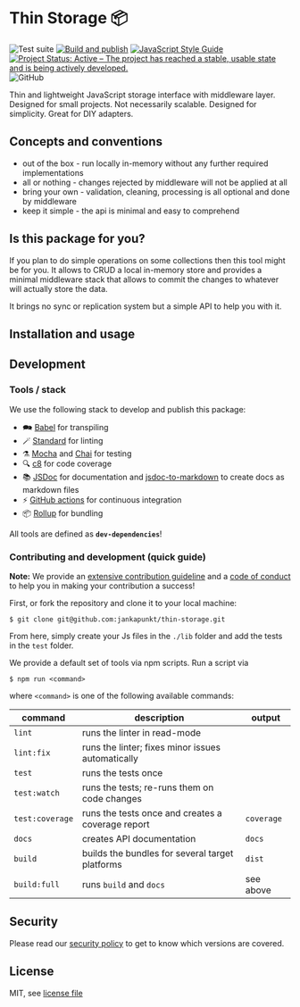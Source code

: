 # Thin Storage 📦

![Test suite](https://github.com/jankapunkt/thin-storage/workflows/Test%20suite/badge.svg)
[![Build and publish](https://github.com/jankapunkt/thin-storage/actions/workflows/publish.yml/badge.svg)](https://github.com/jankapunkt/thin-storage/actions/workflows/publish.yml)
[![JavaScript Style Guide](https://img.shields.io/badge/code_style-standard-brightgreen.svg)](https://standardjs.com)
[![Project Status: Active – The project has reached a stable, usable state and is being actively developed.](https://www.repostatus.org/badges/latest/active.svg)](https://www.repostatus.org/#active)
![GitHub](https://img.shields.io/github/license/jankapunkt/thin-storage)

Thin and lightweight JavaScript storage interface with middleware layer. Designed for small projects.
Not necessarily scalable. Designed for simplicity. Great for DIY adapters.

## Concepts and conventions

- out of the box - run locally in-memory without any further required implementations
- all or nothing - changes rejected by middleware will not be applied at all
- bring your own - validation, cleaning, processing is all optional and done by middleware
- keep it simple - the api is minimal and easy to comprehend

## Is this package for you?

If you plan to do simple operations on some collections then this tool might be for you.
It allows to CRUD a local in-memory store and provides a minimal middleware stack that allows
to commit the changes to whatever will actually store the data.

It brings no sync or replication system but a simple API to help you with it.

## Installation and usage



## Development

### Tools / stack

We use the following stack to develop and publish this package:

* 🗪 [Babel](https://babeljs.io/) for transpiling
* 🪄 [Standard](https://standardjs.com/) for linting
* ⚗️ [Mocha](https://mochajs.org/) and [Chai](https://www.chaijs.com) for testing
* 🔍 [c8](https://github.com/bcoe/c8) for code coverage
* 📚 [JSDoc](https://jsdoc.app/) for documentation and [jsdoc-to-markdown](https://www.npmjs.com/package/jsdoc-to-markdown) to create docs as markdown files
* ⚡ [GitHub actions](https://github.com/features/actions) for continuous integration
* 📦 [Rollup](https://rollupjs.org) for bundling

All tools are defined as **`dev-dependencies`**!

### Contributing and development (quick guide)

**Note:** We provide an [extensive contribution guideline](./CONTRIBUTING.md) and a [code of conduct](./CODE_OF_CONDUCT.md)
to help you in making your contribution a success!

First, or fork the repository and clone it to your local machine:

```shell
$ git clone git@github.com:jankapunkt/thin-storage.git
```

From here, simply create your Js files in the `./lib` folder and add the tests in the `test` folder.

We provide a default set of tools via npm scripts. Run a script via

```shell
$ npm run <command>
```

where `<command>` is one of the following available commands:

| command         | description                                       | output     |
|-----------------|---------------------------------------------------|------------|
| `lint`          | runs the linter in read-mode                      |            |
| `lint:fix`      | runs the linter; fixes minor issues automatically |            |
| `test`          | runs the tests once                               |            |
| `test:watch`    | runs the tests; re-runs them on code changes      |            |
| `test:coverage` | runs the tests once and creates a coverage report | `coverage` |
| `docs`          | creates API documentation                         | `docs`     |
| `build`         | builds the bundles for several target platforms   | `dist`     |
| `build:full`    | runs `build` and `docs`                           | see above  |

## Security

Please read our [security policy](./SECURITY.md) to get to know which versions are covered.

## License

MIT, see [license file](LICENSE)
